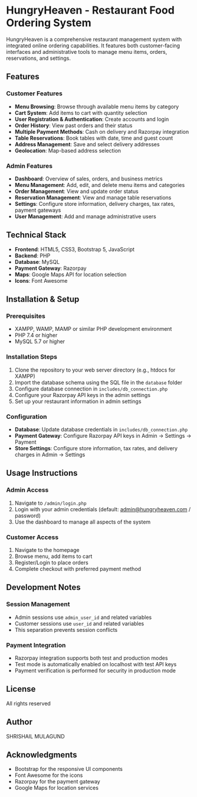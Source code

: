 # HungryHeaven - Restaurant Food Ordering System

HungryHeaven is a comprehensive restaurant management system with integrated online ordering capabilities. It features both customer-facing interfaces and administrative tools to manage menu items, orders, reservations, and settings.

## Features

### Customer Features
- **Menu Browsing**: Browse through available menu items by category
- **Cart System**: Add items to cart with quantity selection
- **User Registration & Authentication**: Create accounts and login
- **Order History**: View past orders and their status
- **Multiple Payment Methods**: Cash on delivery and Razorpay integration
- **Table Reservations**: Book tables with date, time and guest count
- **Address Management**: Save and select delivery addresses
- **Geolocation**: Map-based address selection

### Admin Features
- **Dashboard**: Overview of sales, orders, and business metrics
- **Menu Management**: Add, edit, and delete menu items and categories
- **Order Management**: View and update order status
- **Reservation Management**: View and manage table reservations
- **Settings**: Configure store information, delivery charges, tax rates, payment gateways
- **User Management**: Add and manage administrative users

## Technical Stack
- **Frontend**: HTML5, CSS3, Bootstrap 5, JavaScript
- **Backend**: PHP
- **Database**: MySQL
- **Payment Gateway**: Razorpay
- **Maps**: Google Maps API for location selection
- **Icons**: Font Awesome

## Installation & Setup

### Prerequisites
- XAMPP, WAMP, MAMP or similar PHP development environment
- PHP 7.4 or higher
- MySQL 5.7 or higher

### Installation Steps
1. Clone the repository to your web server directory (e.g., htdocs for XAMPP)
2. Import the database schema using the SQL file in the `database` folder
3. Configure database connection in `includes/db_connection.php`
4. Configure your Razorpay API keys in the admin settings
5. Set up your restaurant information in admin settings

### Configuration
- **Database**: Update database credentials in `includes/db_connection.php`
- **Payment Gateway**: Configure Razorpay API keys in Admin → Settings → Payment
- **Store Settings**: Configure store information, tax rates, and delivery charges in Admin → Settings

## Usage Instructions

### Admin Access
1. Navigate to `/admin/login.php`
2. Login with your admin credentials (default: admin@hungryheaven.com / password)
3. Use the dashboard to manage all aspects of the system

### Customer Access
1. Navigate to the homepage
2. Browse menu, add items to cart
3. Register/Login to place orders
4. Complete checkout with preferred payment method

## Development Notes

### Session Management
- Admin sessions use `admin_user_id` and related variables
- Customer sessions use `user_id` and related variables
- This separation prevents session conflicts

### Payment Integration
- Razorpay integration supports both test and production modes
- Test mode is automatically enabled on localhost with test API keys
- Payment verification is performed for security in production mode

## License
All rights reserved

## Author
SHRISHAIL MULAGUND

## Acknowledgments
- Bootstrap for the responsive UI components
- Font Awesome for the icons
- Razorpay for the payment gateway
- Google Maps for location services
